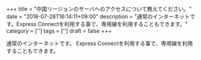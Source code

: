 +++
title = "中国リージョンのサーバへのアクセスについて教えてください。"
date = "2018-07-28T16:14:11+09:00"
description = "通常のインターネットです。Express Connectを利用する事で、専用線を利用することもできます。"
category = ['']
tags = ['']
draft = false
+++

通常のインターネットです。
Express Connectを利用する事で、専用線を利用することもできます。
